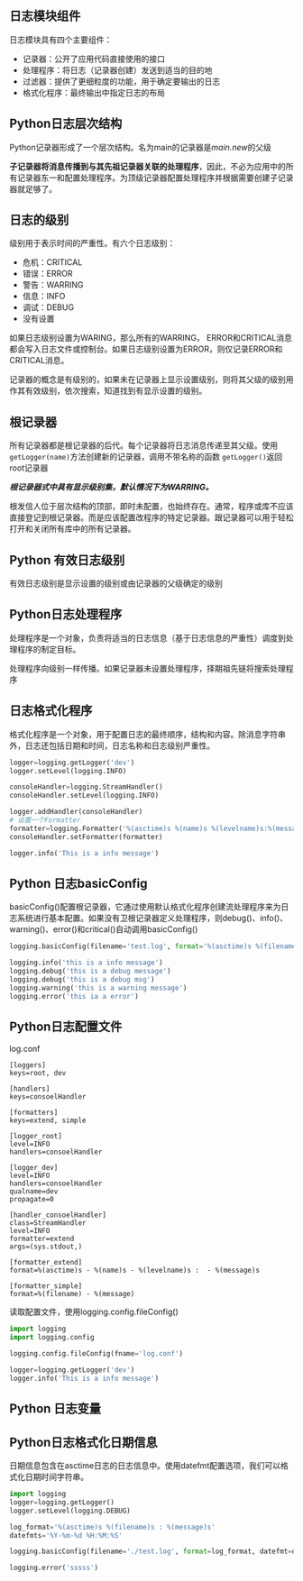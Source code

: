 ## 日志模块组件

日志模块具有四个主要组件：

- 记录器：公开了应用代码直接使用的接口
- 处理程序：将日志（记录器创建）发送到适当的目的地
- 过滤器：提供了更细粒度的功能，用于确定要输出的日志
- 格式化程序：最终输出中指定日志的布局

## Python日志层次结构

Python记录器形成了一个层次结构。名为main的记录器是*main.new*的父级

**子记录器将消息传播到与其先祖记录器关联的处理程序**，因此，不必为应用中的所有记录器东一和配置处理程序。为顶级记录器配置处理程序并根据需要创建子记录器就足够了。

## 日志的级别

级别用于表示时间的严重性。有六个日志级别：

- 危机：CRITICAL
- 错误：ERROR
- 警告：WARRING
- 信息：INFO
- 调试：DEBUG
- 没有设置

如果日志级别设置为WARING，那么所有的WARRING， ERROR和CRITICAL消息都会写入日志文件或控制台。如果日志级别设置为ERROR，则仅记录ERROR和CRITICAL消息。

记录器的概念是有级别的，如果未在记录器上显示设置级别，则将其父级的级别用作其有效级别，依次搜索，知道找到有显示设置的级别。

## 根记录器

所有记录器都是根记录器的后代。每个记录器将日志消息传递至其父级。使用 ``getLogger(name)``方法创建新的记录器，调用不带名称的函数 ``getLogger()``返回root记录器

***根记录器式中具有显示级别集，默认情况下为WARRING。***

根发信人位于层次结构的顶部，即时未配置，也始终存在。通常，程序或库不应该直接登记到根记录器。而是应该配置改程序的特定记录器。跟记录器可以用于轻松打开和关闭所有库中的所有记录器。

## Python 有效日志级别

有效日志级别是显示设置的级别或由记录器的父级确定的级别

## Python日志处理程序

处理程序是一个对象，负责将适当的日志信息（基于日志信息的严重性）调度到处理程序的制定目标。

处理程序向级别一样传播。如果记录器未设置处理程序，择期祖先链将搜索处理程序

## 日志格式化程序

格式化程序是一个对象，用于配置日志的最终顺序，结构和内容。除消息字符串外，日志还包括日期和时间，日志名称和日志级别严重性。

```python
logger=logging.getLogger('dev')
logger.setLevel(logging.INFO)

consoleHandler=logging.StreamHandler()
consoleHandler.setLevel(logging.INFO)

logger.addHandler(consoleHandler)
# 设置一个Formatter
formatter=logging.Formatter('%(asctime)s %(name)s %(levelname)s:%(message)s')
consoleHandler.setFormatter(formatter)

logger.info('This is a info message')
```


## Python 日志basicConfig

basicConfig()配置根记录器，它通过使用默认格式化程序创建流处理程序来为日志系统进行基本配置。如果没有卫根记录器定义处理程序，则debug()、info()、warning()、error()和critical()自动调用basicConfig()

```python
logging.basicConfig(filename='test.log', format='%(asctime)s %(filename)s : %(message)s', level=logging.INFO)

logging.info('this is a info message')
logging.debug('this is a debug message')
logging.debug('this is a debug msg')
logging.warning('this is a warning message')
logging.error('this ia a error')
```

## Python日志配置文件

log.conf

```
[loggers]
keys=root, dev

[handlers]
keys=consoelHandler

[formatters]
keys=extend, simple

[logger_root]
level=INFO
handlers=consoelHandler

[logger_dev]
level=INFO
handlers=consoelHandler
qualname=dev
propagate=0

[handler_consoelHandler]
class=StreamHandler
level=INFO
formatter=extend
args=(sys.stdout,)

[formatter_extend]
format=%(asctime)s - %(name)s - %(levelname)s :  - %(message)s

[formatter_simple]
format=%(filename) - %(message)
```

读取配置文件，使用logging.config.fileConfig()

```python
import logging
import logging.config

logging.config.fileConfig(fname='log.conf')

logger=logging.getLogger('dev')
logger.info('This is a info message')
```

## Python 日志变量

## Python日志格式化日期信息

日期信息包含在asctime日志的日志信息中。使用datefmt配置选项，我们可以格式化日期时间字符串。

```python
import logging
logger=logging.getLogger()
logger.setLevel(logging.DEBUG)

log_format='%(asctime)s %(filename)s : %(message)s'
datefmts='%Y-%m-%d %H:%M:%S'

logging.basicConfig(filename='./test.log', format=log_format, datefmt=datefmts)

logging.error('sssss')
```
